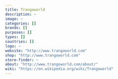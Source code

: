 ```yaml
---
title: Trangoworld
description: ~
image: ~
categories: []
brands: []
purposes: []
types: []
countries: []
logo: ~
website: "http://www.trangoworld.com"
shop: "http://www.trangoworld.com"
store-finder: ~
about: "http://www.trangoworld.com/about/"
wiki: "https://en.wikipedia.org/wiki/Trangoworld"
---
```

